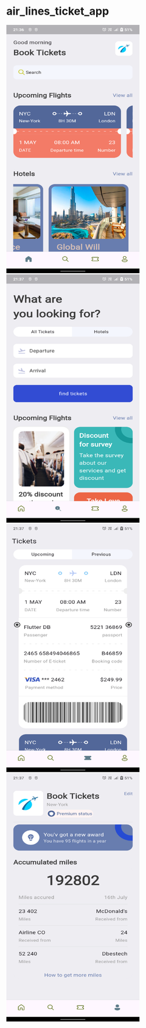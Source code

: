 # air_lines_ticket_app

<img src="1.png" alt="Alt text" style="width:350px;height:650px;">
<img src="2.png" alt="Alt text" style="width:350px;height:650px;">
<img src="3.png" alt="Alt text" style="width:350px;height:650px;">
<img src="4.png" alt="Alt text" style="width:350px;height:650px;">
